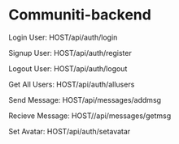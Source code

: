 # Communiti-backend

Login User: HOST/api/auth/login

Signup User: HOST/api/auth/register

Logout User: HOST/api/auth/logout

Get All Users: HOST/api/auth/allusers

Send Message: HOST/api/messages/addmsg

Recieve Message: HOST//api/messages/getmsg

Set Avatar: HOST/api/auth/setavatar
